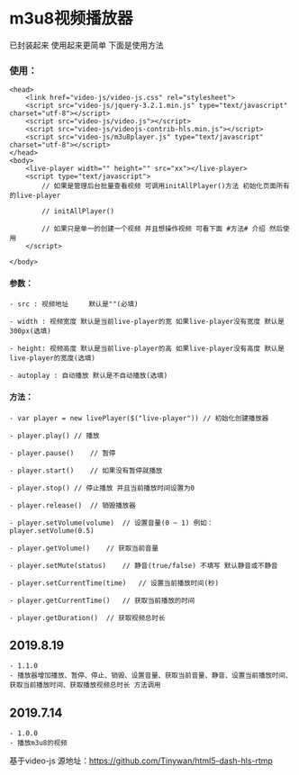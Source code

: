 # m3u8视频播放器

已封装起来 使用起来更简单 下面是使用方法

### 使用： 

	<head>
		<link href="video-js/video-js.css" rel="stylesheet">
		<script src="video-js/jquery-3.2.1.min.js" type="text/javascript" charset="utf-8"></script>
		<script src="video-js/video.js"></script>
		<script src="video-js/videojs-contrib-hls.min.js"></script>
		<script src="video-js/m3u8player.js" type="text/javascript" charset="utf-8"></script>
    </head>
    <body>
		<live-player width="" height="" src="xx"></live-player>
		<script type="text/javascript">
			// 如果是管理后台批量查看视频 可调用initAllPlayer()方法 初始化页面所有的live-player
			
			// initAllPlayer()
			
			// 如果只是单一的创建一个视频 并且想操作视频 可看下面 #方法# 介绍 然后使用
		</script>

    </body>
   
#### 参数：

	- src :	视频地址	 默认是""(必填)
	
	- width : 视频宽度 默认是当前live-player的宽 如果live-player没有宽度 默认是300px(选填)
	
	- height: 视频高度 默认是当前live-player的高 如果live-player没有高度 默认是live-player的宽度(选填)
	
	- autoplay : 自动播放 默认是不自动播放(选填)
	

#### 方法：

	- var player = new livePlayer($("live-player")) // 初始化创建播放器
	
	- player.play()	// 播放
	
	- player.pause()	// 暂停
	
	- player.start()	// 如果没有暂停就播放
	
	- player.stop()	// 停止播放 并且当前播放时间设置为0
	
	- player.release()	// 销毁播放器
	
	- player.setVolume(volume)	// 设置音量(0 ~ 1) 例如：player.setVolume(0.5)
	
	- player.getVolume()	// 获取当前音量
	
	- player.setMute(status)	// 静音(true/false) 不填写 默认静音或不静音
	
	- player.setCurrentTime(time)	// 设置当前播放时间(秒) 
	
	- player.getCurrentTime()	// 获取当前播放的时间
	
	- player.getDuration()	// 获取视频总时长
	

## 2019.8.19
	- 1.1.0
	- 播放器增加播放、暂停、停止、销毁、设置音量、获取当前音量、静音、设置当前播放时间、获取当前播放时间、获取播放视频总时长 方法调用

## 2019.7.14
	- 1.0.0
	- 播放m3u8的视频

基于video-js 源地址：https://github.com/Tinywan/html5-dash-hls-rtmp

